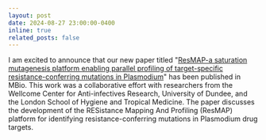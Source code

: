 ```yaml
---
layout: post
date: 2024-08-27 23:00:00-0400
inline: true
related_posts: false
---
```


I am excited to announce that our new paper titled "<a href='http://dx.doi.org/10.1128/mbio.01708-24'>ResMAP-a saturation mutagenesis platform enabling parallel profiling of target-specific resistance-conferring mutations in Plasmodium</a>" has been published in MBio. This work was a collaborative effort with researchers from the Wellcome Center for Anti-infectives Research, University of Dundee, and the London School of Hygiene and Tropical Medicine. The paper discusses the development of the RESistance Mapping And Profiling (ResMAP) platform for identifying resistance-conferring mutations in Plasmodium drug targets.